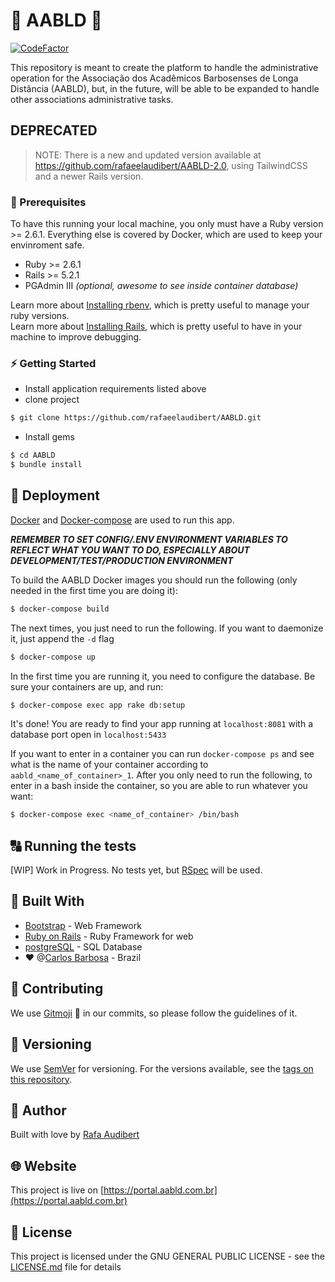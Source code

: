 # :school_satchel: AABLD :school_satchel: 

[![CodeFactor](https://www.codefactor.io/repository/github/rafaeelaudibert/aabld/badge)](https://www.codefactor.io/repository/github/rafaeelaudibert/aabld)

This repository is meant to create the platform to handle the administrative operation
for the Associação dos Acadêmicos Barbosenses de Longa Distância (AABLD), but, in the
future, will be able to be expanded to handle other associations administrative tasks.

## DEPRECATED
> NOTE: There is a new and updated version available at https://github.com/rafaeelaudibert/AABLD-2.0, using TailwindCSS and a newer Rails version.


### :floppy_disk: Prerequisites
To have this running your local machine, you only must have a Ruby version >= 2.6.1. Everything else is covered by Docker, which are used to keep your envinroment safe.

* Ruby >= 2.6.1
* Rails >= 5.2.1
* PGAdmin III *(optional, awesome to see inside container database)*

Learn more about [Installing rbenv](https://github.com/rbenv/rbenv), which is pretty useful to manage your ruby versions.  
Learn more about [Installing Rails](https://rubyonrails.org/), which is pretty useful to have in your machine to improve debugging.

### :zap: Getting Started
- Install application requirements listed above
- clone project

```bash
$ git clone https://github.com/rafaeelaudibert/AABLD.git
```

- Install gems

```bash
$ cd AABLD
$ bundle install
```

## :whale: Deployment
[Docker](https://www.docker.com/) and [Docker-compose](https://docs.docker.com/compose/) are used to run this app.

***REMEMBER TO SET CONFIG/.ENV ENVIRONMENT VARIABLES TO REFLECT WHAT YOU WANT TO DO, ESPECIALLY ABOUT DEVELOPMENT/TEST/PRODUCTION ENVIRONMENT***

To build the AABLD Docker images you should run the following (only needed in the first time you are doing it):

```bash
$ docker-compose build
```

The next times, you just need to run the following. If you want to daemonize it, just append the `-d` flag
```bash
$ docker-compose up
```

In the first time you are running it, you need to configure the database. Be sure your containers are up, and run:
```bash
$ docker-compose exec app rake db:setup
```

It's done! You are ready to find your app running at `localhost:8081` with a database port open in `localhost:5433`

If you want to enter in a container you can run `docker-compose ps` and see what is the name of your container according to `aabld_<name_of_container>_1`. After you only need to run the following, to enter in a bash inside the container, so you are able to run whatever you want:
```bash
$ docker-compose exec <name_of_container> /bin/bash
```


## :capital_abcd: Running the tests
[WIP] Work in Progress. No tests yet, but [RSpec](https://github.com/rspec/rspec-rails) will be used.



## :train: Built With
* [Bootstrap](https://getbootstrap.com/) - Web Framework
* [Ruby on Rails](https://rubyonrails.org/) - Ruby Framework for web
* [postgreSQL](https://www.postgresql.org/) - SQL Database
* :heart: @[Carlos Barbosa](http://www.carlosbarbosa.rs.gov.br/) - Brazil

## :muscle: Contributing
We use [Gitmoji](https://gitmoji.carloscuesta.me/) :tada: in our commits, so please follow the guidelines of it.

## :1234: Versioning
We use [SemVer](http://semver.org/) for versioning. For the versions available, see the [tags on this repository](https://github.com/your/project/tags).

## :construction_worker: Author
Built with love by [Rafa Audibert](https://github.com/rafaeelaudibert)

## :globe_with_meridians: Website
This project is live on [https://portal.aabld.com.br](https://portal.aabld.com.br)

## :page_facing_up: License
This project is licensed under the GNU GENERAL PUBLIC LICENSE - see the [LICENSE.md](LICENSE) file for details
